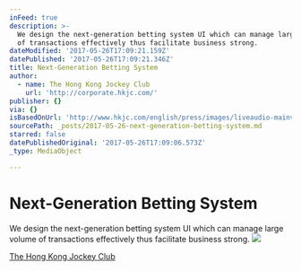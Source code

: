 ```yaml
---
inFeed: true
description: >-
  We design the next-generation betting system UI which can manage large volume
  of transactions effectively thus facilitate business strong.
dateModified: '2017-05-26T17:09:21.159Z'
datePublished: '2017-05-26T17:09:21.346Z'
title: Next-Generation Betting System
author:
  - name: The Hong Kong Jockey Club
    url: 'http://corporate.hkjc.com/'
publisher: {}
via: {}
isBasedOnUrl: 'http://www.hkjc.com/english/press/images/liveaudio-mainvisual.jpg'
sourcePath: _posts/2017-05-26-next-generation-betting-system.md
starred: false
datePublishedOriginal: '2017-05-26T17:09:06.573Z'
_type: MediaObject

---
```

# Next-Generation Betting System

We design the next-generation betting system UI which can manage large volume of transactions effectively thus facilitate business strong.
![](https://imgflo.herokuapp.com/graph/2b2431f8e7ba7b0/923628378c058e2fe4e9ce9654a4e0e9/noop.jpg?input=http%3A%2F%2Fcorporate.hkjc.com%2Fcorporate%2Fcommon%2Fenglish%2Fimages%2Fhome%2Fhighlight%2Fbg2.jpg)

[The Hong Kong Jockey Club][0]

[0]: http://www.hkjc.org/ "The Hong Kong Jockey Club"